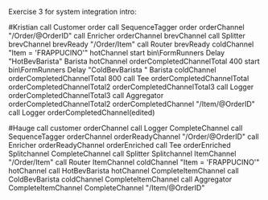 Exercise 3 for system integration intro: 

#Kristian
call Customer order
call SequenceTagger order orderChannel "/Order/@OrderID" 
call Enricher orderChannel brevChannel
call Splitter brevChannel brevReady "/Order/Item"
call  Router brevReady coldChannel "Item = 'FRAPPUCINO'" hotChannel
start bin\FormRunners Delay "HotBevBarista" Barista hotChannel orderCompletedChannelTotal 400
start bin\FormRunners Delay "ColdBevBarista " Barista coldChannel orderCompletedChannelTotal 800
call Tee orderCompletedChannelTotal orderCompletedChannelTotal2 orderCompletedChannelTotal3
call Logger orderCompletedChannelTotal3
call Aggregator orderCompletedChannelTotal2 orderCompletedChannel "/Item/@OrderID" 
call Logger orderCompletedChannel(edited)

#Hauge
call customer orderChannel 
call Logger CompleteChannel 
call SequenceTagger orderChannel orderReadyChannel "/Order/@OrderID" 
call Enricher orderReadyChannel orderEnriched 
call Tee orderEnriched Splitchannel CompleteChannel 
call Splitter Splitchannel ItemChannel "/Order/Item" 
call Router ItemChannel coldChannel "Item = 'FRAPPUCINO'" hotChannel 
call HotBevBarista hotChannel CompleteItemChannel 
call ColdBevBarista coldChannel CompleteItemChannel 
call Aggregator CompleteItemChannel CompleteChannel "/Item/@OrderID"

